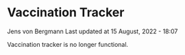 Vaccination Tracker
================
Jens von Bergmann
Last updated at 15 August, 2022 - 18:07

Vaccination tracker is no longer functional.
